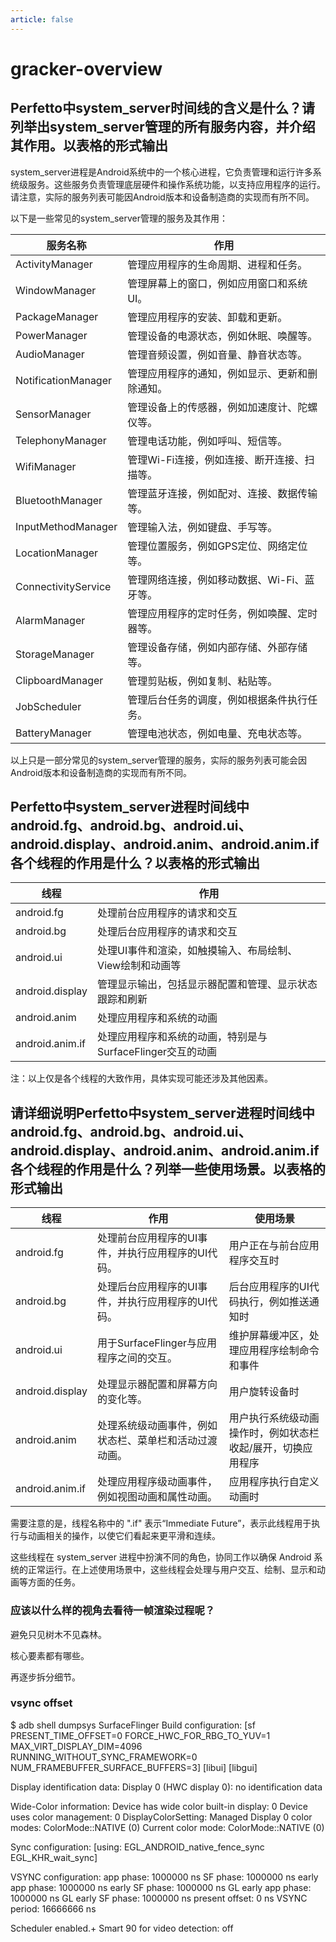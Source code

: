 ```yaml
---
article: false
---
```


# gracker-overview

## Perfetto中system\_server时间线的含义是什么？请列举出system\_server管理的所有服务内容，并介绍其作用。以表格的形式输出

system\_server进程是Android系统中的一个核心进程，它负责管理和运行许多系统级服务。这些服务负责管理底层硬件和操作系统功能，以支持应用程序的运行。请注意，实际的服务列表可能因Android版本和设备制造商的实现而有所不同。

以下是一些常见的system\_server管理的服务及其作用：

| 服务名称 | 作用 |
| --- | --- |
| ActivityManager | 管理应用程序的生命周期、进程和任务。 |
| WindowManager | 管理屏幕上的窗口，例如应用窗口和系统UI。 |
| PackageManager | 管理应用程序的安装、卸载和更新。 |
| PowerManager | 管理设备的电源状态，例如休眠、唤醒等。 |
| AudioManager | 管理音频设置，例如音量、静音状态等。 |
| NotificationManager | 管理应用程序的通知，例如显示、更新和删除通知。 |
| SensorManager | 管理设备上的传感器，例如加速度计、陀螺仪等。 |
| TelephonyManager | 管理电话功能，例如呼叫、短信等。 |
| WifiManager | 管理Wi-Fi连接，例如连接、断开连接、扫描等。 |
| BluetoothManager | 管理蓝牙连接，例如配对、连接、数据传输等。 |
| InputMethodManager | 管理输入法，例如键盘、手写等。 |
| LocationManager | 管理位置服务，例如GPS定位、网络定位等。 |
| ConnectivityService | 管理网络连接，例如移动数据、Wi-Fi、蓝牙等。 |
| AlarmManager | 管理应用程序的定时任务，例如唤醒、定时器等。 |
| StorageManager | 管理设备存储，例如内部存储、外部存储等。 |
| ClipboardManager | 管理剪贴板，例如复制、粘贴等。 |
| JobScheduler | 管理后台任务的调度，例如根据条件执行任务。 |
| BatteryManager | 管理电池状态，例如电量、充电状态等。 |

以上只是一部分常见的system\_server管理的服务，实际的服务列表可能会因Android版本和设备制造商的实现而有所不同。

## Perfetto中system\_server进程时间线中android.fg、android.bg、android.ui、android.display、android.anim、android.anim.if各个线程的作用是什么？以表格的形式输出

| 线程 | 作用 |
| --- | --- |
| android.fg | 处理前台应用程序的请求和交互 |
| android.bg | 处理后台应用程序的请求和交互 |
| android.ui | 处理UI事件和渲染，如触摸输入、布局绘制、View绘制和动画等 |
| android.display | 管理显示输出，包括显示器配置和管理、显示状态跟踪和刷新 |
| android.anim | 处理应用程序和系统的动画 |
| android.anim.if | 处理应用程序和系统的动画，特别是与SurfaceFlinger交互的动画 |

注：以上仅是各个线程的大致作用，具体实现可能还涉及其他因素。

## 请详细说明Perfetto中system\_server进程时间线中android.fg、android.bg、android.ui、android.display、android.anim、android.anim.if各个线程的作用是什么？列举一些使用场景。以表格的形式输出

| 线程 | 作用 | 使用场景 |
| --- | --- | --- |
| android.fg | 处理前台应用程序的UI事件，并执行应用程序的UI代码。 | 用户正在与前台应用程序交互时 |
| android.bg | 处理后台应用程序的UI事件，并执行应用程序的UI代码。 | 后台应用程序的UI代码执行，例如推送通知时 |
| android.ui | 用于SurfaceFlinger与应用程序之间的交互。 | 维护屏幕缓冲区，处理应用程序绘制命令和事件 |
| android.display | 处理显示器配置和屏幕方向的变化等。 | 用户旋转设备时 |
| android.anim | 处理系统级动画事件，例如状态栏、菜单栏和活动过渡动画。 | 用户执行系统级动画操作时，例如状态栏收起/展开，切换应用程序 |
| android.anim.if | 处理应用程序级动画事件，例如视图动画和属性动画。 | 应用程序执行自定义动画时 |

需要注意的是，线程名称中的 ".if" 表示“Immediate Future”，表示此线程用于执行与动画相关的操作，以使它们看起来更平滑和连续。

这些线程在 system\_server 进程中扮演不同的角色，协同工作以确保 Android 系统的正常运行。在上述使用场景中，这些线程会处理与用户交互、绘制、显示和动画等方面的任务。

### 应该以什么样的视角去看待一帧渲染过程呢？

避免只见树木不见森林。

核心要素都有哪些。

再逐步拆分细节。

### vsync offset 
$ adb shell dumpsys SurfaceFlinger
Build configuration: [sf PRESENT_TIME_OFFSET=0 FORCE_HWC_FOR_RBG_TO_YUV=1 MAX_VIRT_DISPLAY_DIM=4096 RUNNING_WITHOUT_SYNC_FRAMEWORK=0 NUM_FRAMEBUFFER_SURFACE_BUFFERS=3] [libui] [libgui]

Display identification data:
Display 0 (HWC display 0): no identification data

Wide-Color information:
Device has wide color built-in display: 0
Device uses color management: 0
DisplayColorSetting: Managed
Display 0 color modes:
    ColorMode::NATIVE (0)
    Current color mode: ColorMode::NATIVE (0)

Sync configuration: [using: EGL_ANDROID_native_fence_sync EGL_KHR_wait_sync]

VSYNC configuration:
         app phase:   1000000 ns	         SF phase:   1000000 ns
   early app phase:   1000000 ns	   early SF phase:   1000000 ns
GL early app phase:   1000000 ns	GL early SF phase:   1000000 ns
    present offset:         0 ns	     VSYNC period:  16666666 ns

Scheduler enabled.+  Smart 90 for video detection: off
